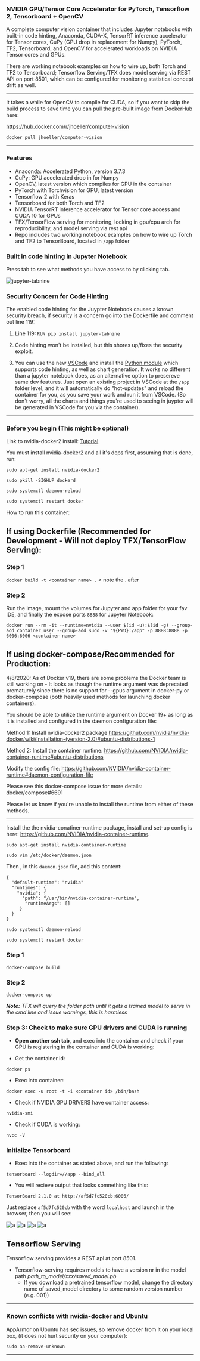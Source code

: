 ### NVIDIA GPU/Tensor Core Accelerator for PyTorch, Tensorflow 2, Tensorboard + OpenCV
A complete computer vision container that includes Jupyter notebooks with built-in code hinting, Anaconda, CUDA-X, TensorRT inference accelerator for Tensor cores, CuPy (GPU drop in replacement for Numpy), PyTorch, TF2, Tensorboard, and OpenCV for accelerated workloads on NVIDIA Tensor cores and GPUs.

There are working notebook examples on how to wire up, both Torch and TF2 to Tensorboard; Tensorflow Serving/TFX does model serving via REST API on port 8501, which can be configured for monitoring statistical concept drift as well.

-----------------------------------------------------------

It takes a while for OpenCV to compile for CUDA, so if you want to skip the build process to save time you can pull the pre-built image from DockerHub here:

https://hub.docker.com/r/jhoeller/computer-vision

``` docker pull jhoeller/computer-vision ```

-----------------------------------------------------------

### Features ###
- Anaconda: Accelerated Python, version 3.7.3
- CuPy: GPU accelerated drop in for Numpy
- OpenCV, latest version which compiles for GPU in the container
- PyTorch with Torchvision for GPU, latest version
- Tensorflow 2 with Keras
- Tensorboard for both Torch and TF2
- NVIDIA TensorRT inference accelerator for Tensor core access and CUDA 10 for GPUs
- TFX/TensorFlow serving for monitoring, locking in gpu/cpu arch for reproducibility, and model serving via rest api
- Repo includes two working notebook examples on how to wire up Torch and TF2 to TensorBoard, located in ```/app``` folder

### Built in code hinting in Jupyter Notebook ###

Press tab to see what methods you have access to by clicking tab.

![jupyter-tabnine](https://raw.githubusercontent.com/wenmin-wu/jupyter-tabnine/master/images/demo.gif)


### Security Concern for Code Hinting ###

The enabled code hinting for the Juypter Notebook causes a known security breach, if security is a concern go into the Dockerfile and comment out line 119:


1. Line 119: ` RUN pip install jupyter-tabnine `

2. Code hinting won't be installed, but this shores up/fixes the security exploit.

3. You can use the new [VSCode](https://code.visualstudio.com/download) and install the [Python module](https://marketplace.visualstudio.com/items?itemName=ms-python.python) which supports code hinting, as well as chart generation. It works no different than a jupyter notebook does, as an alternative option to presereve same dev features. Just open an existing project in VSCode at the ``` /app ``` folder level, and it will automatically do "hot-updates" and reload the container for you, as you save your work and run it from VSCode. (So don't worry, all the charts and things you're used to seeing in juypter will be generated in VSCode for you via the container).

--------------------------------------------------------------------------------
### Before you begin (This might be optional) ###

Link to nvidia-docker2 install: [Tutorial](https://medium.com/@sh.tsang/docker-tutorial-5-nvidia-docker-2-0-installation-in-ubuntu-18-04-cb80f17cac65)

You must install nvidia-docker2 and all it's deps first, assuming that is done, run:


 ` sudo apt-get install nvidia-docker2 `
 
 ` sudo pkill -SIGHUP dockerd `
 
 ` sudo systemctl daemon-reload `
 
 ` sudo systemctl restart docker `
 

How to run this container:


## If using Dockerfile (Recommended for Development - Will not deploy TFX/TensorFlow Serving):

### Step 1 ###

` docker build -t <container name> . `  < note the . after <container name>


### Step 2 ###

Run the image, mount the volumes for Jupyter and app folder for your fav IDE, and finally the expose ports `8888` for Jupyter Notebook:


` docker run --rm -it --runtime=nvidia --user $(id -u):$(id -g) --group-add container_user --group-add sudo -v "${PWD}:/app" -p 8888:8888 -p 6006:6006 <container name> `


## If using docker-compose/Recommended for Production:

4/8/2020: As of Docker v19, there are some problems the Docker team is still working on - It looks as though the runtime argument was deprecated prematurely since there is no support for --gpus argument in docker-py or docker-compose (both heavily used methods for launching docker containers).

You should be able to utilize the runtime argument on Docker 19+ as long as it is installed and configured in the daemon configuration file:

Method 1:
Install nvidia-docker2 package
https://github.com/nvidia/nvidia-docker/wiki/Installation-(version-2.0)#ubuntu-distributions-1

Method 2:
Install the container runtime:
https://github.com/NVIDIA/nvidia-container-runtime#ubuntu-distributions

Modify the config file:
https://github.com/NVIDIA/nvidia-container-runtime#daemon-configuration-file

Please see this docker-compose issue for more details:
docker/compose#6691

Please let us know if you're unable to install the runtime from either of these methods.

-------------------------------

Install the the nvidia-conatiner-runtime package, install and set-up config is here: https://github.com/NVIDIA/nvidia-container-runtime.

` sudo apt-get install nvidia-container-runtime `

` sudo vim /etc/docker/daemon.json `

Then , in this `daemon.json` file, add this content:

```
{
  "default-runtime": "nvidia"
  "runtimes": {
    "nvidia": {
      "path": "/usr/bin/nvidia-container-runtime",
       "runtimeArgs": []
     }
  }
}
```

` sudo systemctl daemon-reload `

` sudo systemctl restart docker `


### Step 1

` docker-compose build `

### Step 2

` docker-compose up `

<em><strong>Note:</strong> TFX will query the folder path until it gets a trained model to serve in the cmd line and issue warnings, this is harmless</em>


### Step 3: Check to make sure GPU drivers and CUDA is running ###

- <strong>Open another ssh tab</strong>, and exec into the container and check if your GPU is registering in the container and CUDA is working:

- Get the container id:

` docker ps `

- Exec into container:

` docker exec -u root -t -i <container id> /bin/bash `

- Check if NVIDIA GPU DRIVERS have container access:

` nvidia-smi `

- Check if CUDA is working:

` nvcc -V `


### Initialize Tensorboard

- Exec into the container as stated above, and run the following:

`tensorboard --logdir=//app --bind_all `

- You will recieve output that looks somnething like this:

`TensorBoard 2.1.0 at http://af5d7fc520cb:6006/`

Just replace `af5d7fc520cb` with the word `localhost` and launch in the browser, then you will see:

![a](./misc/a.png)
![a](./misc/b.png)
![a](./misc/c.png)
![a](./misc/d.png)


## Tensorflow Serving

Tensorflow serving provides a REST api at port 8501. 
* Tensorflow-serving requires models to have a version nr in the model path *path_to_model/xxx/saved_model.pb*
     * If you download a pretrained tensorflow model, change the directory name of saved_model directory to some random version number (e.g. 001))

--------------------------------------------------


### Known conflicts with nvidia-docker and Ubuntu ###

AppArmor on Ubuntu has sec issues, so remove docker from it on your local box, (it does not hurt security on your computer):

` sudo aa-remove-unknown `

--------------------------------------------------

